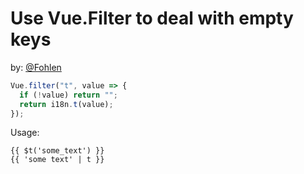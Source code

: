 # Use Vue.Filter to deal with empty keys

by: [@Fohlen](https://github.com/Fohlen)

```js
Vue.filter("t", value => {
  if (!value) return "";
  return i18n.t(value);
});
```

Usage:

```
{{ $t('some_text') }}
{{ 'some text' | t }}
```
